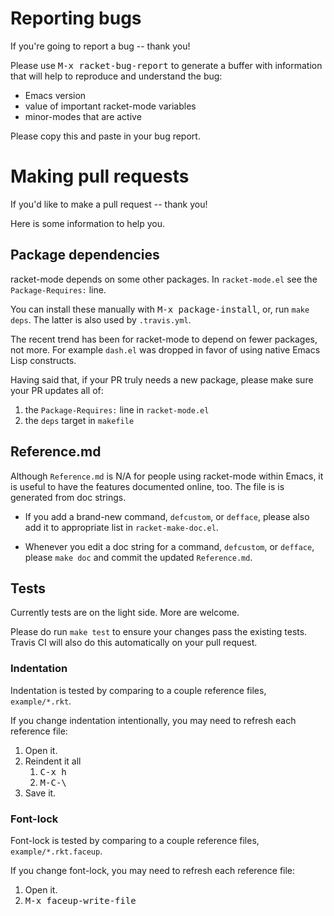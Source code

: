 # Reporting bugs

If you're going to report a bug -- thank you!

Please use <kbd>M-x racket-bug-report</kbd> to generate a buffer with
information that will help to reproduce and understand the bug:

- Emacs version
- value of important racket-mode variables
- minor-modes that are active

Please copy this and paste in your bug report.

# Making pull requests

If you'd like to make a pull request -- thank you!

Here is some information to help you.

## Package dependencies

racket-mode depends on some other packages. In `racket-mode.el` see
the `Package-Requires:` line.

You can install these manually with <kbd>M-x package-install</kbd>,
or, run `make deps`. The latter is also used by `.travis.yml`.

The recent trend has been for racket-mode to depend on fewer packages,
not more. For example `dash.el` was dropped in favor of using native
Emacs Lisp constructs.

Having said that, if your PR truly needs a new package, please make
sure your PR updates all of:

1. the `Package-Requires:` line in `racket-mode.el`
2. the `deps` target in `makefile`

## Reference.md

Although `Reference.md` is N/A for people using racket-mode within
Emacs, it is useful to have the features documented online, too. The
file is is generated from doc strings.

- If you add a brand-new command, `defcustom`, or `defface`, please
  also add it to appropriate list in `racket-make-doc.el`.

- Whenever you edit a doc string for a command, `defcustom`, or
  `defface`, please `make doc` and commit the updated `Reference.md`.

## Tests

Currently tests are on the light side. More are welcome.

Please do run `make test` to ensure your changes pass the existing
tests. Travis CI will also do this automatically on your pull request.

### Indentation

Indentation is tested by comparing to a couple reference files,
`example/*.rkt`.

If you change indentation intentionally, you may need to refresh each
reference file:

1. Open it.
2. Reindent it all
    1. <kbd>C-x h</kbd>
    2. <kbd>M-C-\\</kbd>
3. Save it.

### Font-lock

Font-lock is tested by comparing to a couple reference files,
`example/*.rkt.faceup`.

If you change font-lock, you may need to refresh each reference file:

1. Open it.
2. <kbd>M-x faceup-write-file</kbd>
